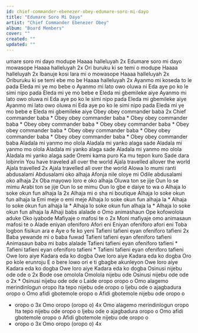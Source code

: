 ```yaml
---
id: chief-commander-ebenezer-obey-edumare-soro-mi-dayo
title: "Edumare Soro Mi Dayo"
artist: "Chief Commander Ebenezer Obey"
album: "Board Members"
cover: ""
created: ""
updated: ""
---
```


umare soro mi dayo modupe
Haaaa halleluyah 2x
Edumare soro mi dayo mowasope
Haaaa halleluyah 2x
Ori buruku ki se temi o modupe
Haaaa halleluyah 2x
Ibanuje kosi lara mi o mowasope
Haaaa halleluyah 2x
Oriburuku ki se temi ebe mo be
Haaaa halleluyah 2x
Ayanmo mi koseda to le pada
Eleda mi ye mo bebe o
Ayanmo mi lato owo oluwa ni
Eda aye po ko le simi nipo pada
Eleda mi ye mo bebe e
Eleda mi gbemileke aiye
Ayanmo mi lato owo oluwa ni
Eda aye po ko le simi nipo pada
Eleda mi gbemileke aiye
Ayanmo mi lato owo oluwa ni
Eda aye po ko le simi nipo pada
Eleda mi ye mo bebe e
Eleda mi gbemileke aiye
Obey obey commander baba 2x
Chief commander baba  *
Obey obey commander baba
*
Obey obey commander baba
*
Obey obey commander baba
*
Obey obey commander baba
*
Obey obey commander baba
*
Obey obey commander baba
*
Obey obey commander baba
*
Obey obey commander baba
*
Obey obey commander baba
Aladala mi yanmo mo olola
Aladala mi yanko alaga sade
Aladala mi yanmo mo olola
Aladala mi yanko alaga sade
Aladala mi yanmo mo olola
Aladala mi yanko alaga sade
Oremi kama puro
Ka mu tepon kuro
Sade dara lobinrin
You have traveled all over the world
Ajala travelled allover the world
Ajala travelled 2x
Ajala travelled all over the world
Alowa lo mumi ranti abdusalami
Abdusalami oko alhaja
Afonja nile oloye mi
Odile abdusalami oko alhaja 2x
Oba mayowo loro e oko alhaja
Oluwa ton se jije
Oun lo se mimu
Arabi ton se jije
Oun lo se mimu
Oun lo gbe e daiye to wa o
Alhaja lo soke okun fun alhaja la 2x
Alhaja mi o sha ni boutique
Alhaja lo soke okun fun alhaja la
Emi meje o emi meje
Alhaja lo soke okun fun alhaja la
*
Alhaja lo soke okun fun alhaja la
*
Alhaja lo soke okun fun alhaja la
*
Alhaja lo soke okun fun alhaja la
Alhaji babs alalade o
Omo animashaun
Ope kofowolola aduke
Oko iyabode
Mafiyaje o mafosi te o 2x
Moni mafiyaje omo animasaun mafosi te o
Alade eniyan ofeniforo
Afori eni
Eniyan ofeniforo afori eni
Toba logbon fisikun ara e
Aye o fe ko yeni
Tafieni tafieni eyan ofeniforo tafieni 2x
Baba yewande mi o baba fuwad
Tafieni tafieni eyan ofeniforo tafieni
Animasaun baba mi babs alalade
Tafieni tafieni eyan ofeniforo tafieni
*
Tafieni tafieni eyan ofeniforo tafieni
*
Tafieni tafieni eyan ofeniforo tafieni
Owe loro aiye
Kadara eda ko dogba
Owe loro aiye
Kadara eda ko dogba
Oro po kole erunroju
E o bere lowo ori e ti gbagbe akunleyon
Owe loro aiye
Kadara eda ko dogba
Owe loro aiye
Kadara eda ko dogba
Osinusi nijebu ode ode o 2x
Bode ose omolola
Omolola nijebu ode
Osinusi nijebu ode ode o 2x
*
Osinusi nijebu ode ode o
Laide oropo oropo o
Omo alagemo merindinlogun oropo
Ita tepo nijebu ode oropo o
Ijebu ode o ajagbadura oropo o
Omo afidi gbotemole oropo o
Afidi gbotemole nijebu ode oropo o
* oropo o 3x
Omo oropo (oropo o) 4x
Omo alagemo merindinlogun oropo
Ita tepo nijebu ode oropo o
Ijebu ode o ajagbadura oropo o
Omo afidi gbotemole oropo o
Afidi gbotemole nijebu ode oropo o
* oropo o 3x
Omo oropo (oropo o) 4x